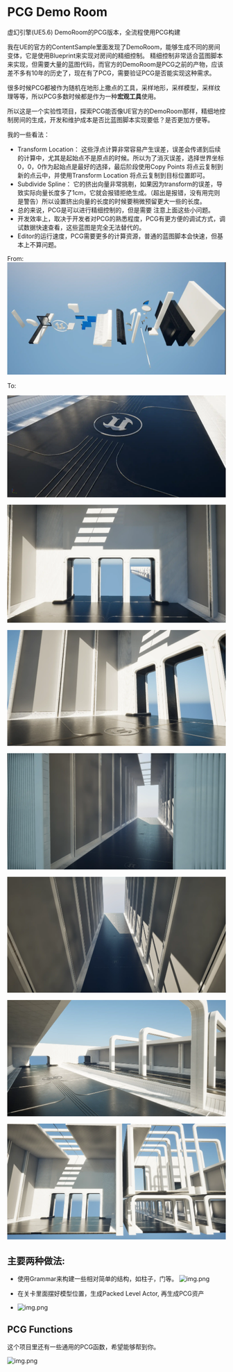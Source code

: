 # PCG Demo Room

虚幻引擎(UE5.6) DemoRoom的PCG版本，全流程使用PCG构建



我在UE的官方的ContentSample里面发现了DemoRoom，能够生成不同的房间变体，它是使用Blueprint来实现对房间的精细控制。
精细控制非常适合蓝图脚本来实现，但需要大量的蓝图代码，而官方的DemoRoom是PCG之前的产物，应该差不多有10年的历史了，现在有了PCG，需要验证PCG是否能实现这种需求。

很多时候PCG都被作为随机在地形上撒点的工具，采样地形，采样模型，采样纹理等等，所以PCG多数时候都是作为一种**宏观工具**使用。

所以这是一个实验性项目，探索PCG能否像UE官方的DemoRoom那样，精细地控制房间的生成，开发和维护成本是否比蓝图脚本实现要低？是否更加方便等。

我的一些看法：
- Transform Location： 这些浮点计算非常容易产生误差，误差会传递到后续的计算中，尤其是起始点不是原点的时候。所以为了消灭误差，选择世界坐标0，0，0作为起始点是最好的选择，最后阶段使用Copy Points 将点云复制到新的点云中，并使用Transform Location 将点云复制到目标位置即可。
- Subdivide Spline： 它的挤出向量非常挑剔，如果因为transform的误差，导致实际向量长度多了1cm，它就会报错拒绝生成。（超出是报错，没有用完则是警告）所以设置挤出向量的长度的时候要稍微预留更大一些的长度。
- 总的来说，PCG是可以进行精细控制的，但是需要 注意上面这些小问题。
- 开发效率上，取决于开发者对PCG的熟悉程度，PCG有更方便的调试方式，调试数据快速查看，这些蓝图是完全无法替代的。
- Editor的运行速度，PCG需要更多的计算资源，普通的蓝图脚本会快速，但基本上不算问题。

From:
![img.png](./Image/img.webp)

To:

![](./Image/1.webp)

![](./Image/2.webp)

![](./Image/3.webp)

![](./Image/4.webp)

![](./Image/5.webp)

![](./Image/6.webp)

![](./Image/7.webp)


## 主要两种做法:
- 使用Grammar来构建一些相对简单的结构，如柱子，门等。
  ![img.png](./Image/img2.png)

- 在关卡里面摆好模型位置，生成Packed Level Actor, 再生成PCG资产
- ![img.png](./Image/img3.png)

## PCG Functions

这个项目里还有一些通用的PCG函数，希望能够帮到你。

![img.png](./Image/img4.png)
